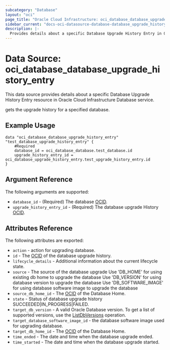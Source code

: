 ```yaml
---
subcategory: "Database"
layout: "oci"
page_title: "Oracle Cloud Infrastructure: oci_database_database_upgrade_history_entry"
sidebar_current: "docs-oci-datasource-database-database_upgrade_history_entry"
description: |-
  Provides details about a specific Database Upgrade History Entry in Oracle Cloud Infrastructure Database service
---
```


# Data Source: oci_database_database_upgrade_history_entry
This data source provides details about a specific Database Upgrade History Entry resource in Oracle Cloud Infrastructure Database service.

gets the upgrade history for a specified database.


## Example Usage

```hcl
data "oci_database_database_upgrade_history_entry" "test_database_upgrade_history_entry" {
	#Required
	database_id = oci_database_database.test_database.id
	upgrade_history_entry_id = oci_database_upgrade_history_entry.test_upgrade_history_entry.id
}
```

## Argument Reference

The following arguments are supported:

* `database_id` - (Required) The database [OCID](https://docs.cloud.oracle.com/iaas/Content/General/Concepts/identifiers.htm).
* `upgrade_history_entry_id` - (Required) The database upgrade History [OCID](https://docs.cloud.oracle.com/iaas/Content/General/Concepts/identifiers.htm).


## Attributes Reference

The following attributes are exported:

* `action` - action for upgrading database.
* `id` - The [OCID](https://docs.cloud.oracle.com/iaas/Content/General/Concepts/identifiers.htm) of the database upgrade history.
* `lifecycle_details` - Additional information about the current lifecycle state.
* `source` - The source of the database upgrade Use 'DB_HOME' for using existing db home to upgrade the database Use 'DB_VERSION' for using database version to upgrade the database Use 'DB_SOFTWARE_IMAGE' for using database software image to upgrade the database 
* `source_db_home_id` - The [OCID](https://docs.cloud.oracle.com/iaas/Content/General/Concepts/identifiers.htm) of the Database Home.
* `state` - Status of database upgrade history SUCCEEDED|IN_PROGRESS|FAILED.
* `target_db_version` - A valid Oracle Database version. To get a list of supported versions, use the [ListDbVersions](https://docs.cloud.oracle.com/iaas/api/#/en/database/20160918/DbVersionSummary/ListDbVersions) operation.
* `target_database_software_image_id` - the database software image used for upgrading database.
* `target_db_home_id` - The [OCID](https://docs.cloud.oracle.com/iaas/Content/General/Concepts/identifiers.htm) of the Database Home.
* `time_ended` - The date and time when the database upgrade ended.
* `time_started` - The date and time when the database upgrade started.

